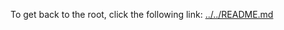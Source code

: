 To get back to the root, click the following link: [../../README.md](../../README.md#demo-4-storing-state-in-a-file)